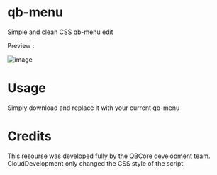 # qb-menu
Simple and clean CSS qb-menu edit

Preview : 

![image](https://github.com/NevoSwissa/qb-menu/assets/96447671/16acaae3-8ace-44b9-80c4-599bb5d5f4e4)

# Usage

Simply download and replace it with your current qb-menu

# Credits

This resourse was developed fully by the QBCore development team. CloudDevelopment only changed the CSS style of the script.
